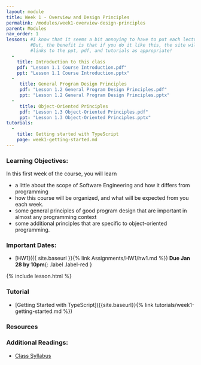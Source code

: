 ```yaml
---
layout: module
title: Week 1 - Overview and Design Principles
permalink: /modules/week1-overview-design-principles
parent: Modules
nav_order: 1
lessons: #I know that it seems a bit annoying to have to put each lecture in the yaml header like this...
         #But, the benefit is that if you do it like this, the site will automatically add the lecture on Canvas, including
         #links to the ppt, pdf, and tutorials as appropriate!
  - 
    title: Introduction to this class 
    pdf: "Lesson 1.1 Course Introduction.pdf"
    ppt: "Lesson 1.1 Course Introduction.pptx"
  - 
     title: General Program Design Principles
     pdf: "Lesson 1.2 General Program Design Principles.pdf"
     ppt: "Lesson 1.2 General Program Design Principles.pptx"
  -
     title: Object-Oriented Principles
     pdf: "Lesson 1.3 Object-Oriented Principles.pdf"
     ppt: "Lesson 1.3 Object-Oriented Principles.pptx"
tutorials:
  - 
    title: Getting started with TypeScript
    page: week1-getting-started.md
---
```


### Learning Objectives:

In this first week of the course, you will learn
* a little about the scope of Software Engineering and how it differs
from programming
* how this course will be organized, and what will be expected from
you each week.
* some general principles of good program design that are important in
almost any programming context
* some additional principles that are specific to object-oriented
programming.


### Important Dates:
* [HW1]({{ site.baseurl }}{% link Assignments/HW1/hw1.md %}) **Due Jan 28 by 10pm**{: .label .label-red }

{% include lesson.html %}

### Tutorial
* [Getting Started with TypeScript]({{site.baseurl}}{% link tutorials/week1-getting-started.md %})

### Resources
### Additional Readings:
* [Class Syllabus](https://neu-se.github.io/CS4530-Spring-2022/)
